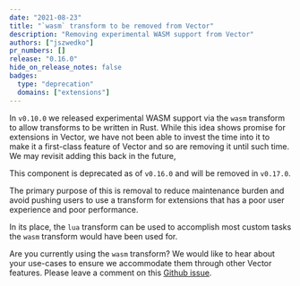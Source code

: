 ```yaml
---
date: "2021-08-23"
title: "`wasm` transform to be removed from Vector"
description: "Removing experimental WASM support from Vector"
authors: ["jszwedko"]
pr_numbers: []
release: "0.16.0"
hide_on_release_notes: false
badges:
  type: "deprecation"
  domains: ["extensions"]
---
```


In `v0.10.0` we released experimental WASM support via the `wasm` transform to
allow transforms to be written in Rust. While this idea shows promise for
extensions in Vector, we have not been able to invest the time into it to make
it a first-class feature of Vector and so are removing it until such time. We
may revisit adding this back in the future,

This component is deprecated as of `v0.16.0` and will be removed in `v0.17.0`.

The primary purpose of this is removal to reduce maintenance burden and avoid
pushing users to use a transform for extensions that has a poor user experience
and poor performance.

In its place, the `lua` transform can be used to accomplish most custom tasks
the `wasm` transform would have been used for.

Are you currently using the `wasm` transform? We would like to hear about your
use-cases to ensure we accommodate them through other Vector features. Please
leave a comment on this [Github
issue](https://github.com/vectordotdev/vector/issues/8036).
